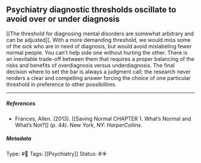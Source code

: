 ## Psychiatry diagnostic thresholds oscillate to avoid over or under diagnosis # 

[[The threshold for diagnosing mental disorders are somewhat arbitrary and can be adjusted]]. With a more demanding threshold, we would miss some of the sick who are in need of diagnosis, but would avoid mislabeling fewer normal people. You can’t help side one without hurting the other. There is an inevitable trade-off between them that requires a proper balancing of the risks and benefits of overdiagnosis versus underdiagnosis. The final decision where to set the bar is always a judgment call; the research never renders a clear and compelling answer forcing the choice of one particular threshold in preference to other possibilities.

___

##### References

- Frances, Allen. (2013). [[Saving Normal CHAPTER 1. What’s Normal and What’s Not?]] (p. 44). New York, NY: _HarperCollins_.

##### Metadata

Type: #🔴 
Tags: [[Psychiatry]] 
Status: #☀️ 